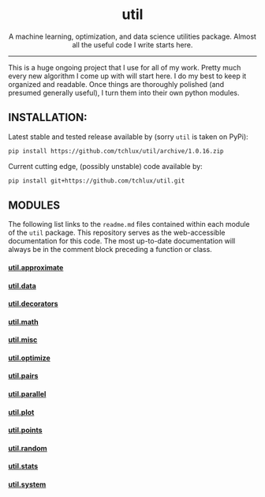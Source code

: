 <p align="center">
  <h1 align="center">util</h1>
</p>

<p align="center">
A machine learning, optimization, and data science utilities
package. Almost all the useful code I write starts here.
</p>

<hr>

This is a huge ongoing project that I use for all of my work. Pretty
much every new algorithm I come up with will start here. I do my best
to keep it organized and readable. Once things are thoroughly polished
(and presumed generally useful), I turn them into their own python
modules.

## INSTALLATION:

  Latest stable and tested release available by (sorry `util` is taken
  on PyPi):

```bash
pip install https://github.com/tchlux/util/archive/1.0.16.zip
```

  Current cutting edge, (possibly unstable) code available by:

```bash
pip install git+https://github.com/tchlux/util.git
```

## MODULES

The following list links to the `readme.md` files contained within
each module of the `util` package. This repository serves as the
web-accessible documentation for this code. The most up-to-date
documentation will always be in the comment block preceding a function
or class.

#### [util.approximate](util/approximate#user-content-utilapproximate)

#### [util.data](util/data#user-content-utildata)

#### [util.decorators](util/decorators#user-content-utildecorators)

#### [util.math](util/math#user-content-utilmath)

#### [util.misc](util/misc#user-content-utilmisc)

#### [util.optimize](util/optimize#user-content-utiloptimize)

#### [util.pairs](util/pairs#user-content-utilpairs)

#### [util.parallel](util/parallel#user-content-utilparallel)

#### [util.plot](util/plot#user-content-utilplot)

#### [util.points](util/points#user-content-utilpoints)

#### [util.random](util/random#user-content-utilrandom)

#### [util.stats](util/stats#user-content-utilstats)

#### [util.system](util/system#user-content-utilsystem)


